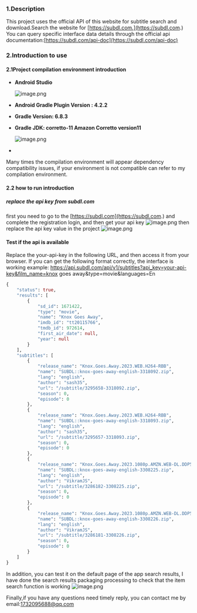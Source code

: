 ### 1.Description
This project uses the official API of this website for subtitle search and download.Search the website for [https://subdl.com.](https://subdl.com.)
You can query specific interface data details through the official api documentation:[https://subdl.com/api-doc](https://subdl.com/api-doc)
### 2.Introduction to use
#### 2.1Project compilation environment introduction

- **Android Studio**

   ![image.png](https://cdn.nlark.com/yuque/0/2024/png/26033890/1714008136779-07b50893-a176-4bde-96f8-3fde3e0abe62.png#averageHue=%230e0b07&clientId=ud01d96d7-db88-4&from=paste&height=226&id=epcTF&originHeight=296&originWidth=549&originalType=binary&ratio=1&rotation=0&showTitle=false&size=18864&status=done&style=none&taskId=u2c7ebc2f-694d-44b8-8b37-4e4b4d1a332&title=&width=420)

- **Android Gradle Plugin Version : 4.2.2**
- **Gradle Version: 6.8.3**
- **Gradle JDK: corretto-11 Amazon Corretto version11**

   ![image.png](https://cdn.nlark.com/yuque/0/2024/png/26033890/1714008419320-2871902c-8b78-468a-8b45-2ff5e373cd6d.png#averageHue=%23090705&clientId=ud01d96d7-db88-4&from=paste&height=262&id=u910637f0&originHeight=507&originWidth=959&originalType=binary&ratio=1&rotation=0&showTitle=false&size=29428&status=done&style=none&taskId=uc383d261-9952-4943-adc9-6e8440fd386&title=&width=495)

- 

Many times the compilation environment will appear dependency compatibility issues, if your environment is not compatible can refer to my compilation environment.
#### 2.2 how to run introduction
##### replace the api key from subdl.com
first you need to go to the [https://subdl.com](https://subdl.com.) and complete the registration login, and then get your api key
![image.png](https://cdn.nlark.com/yuque/0/2024/png/26033890/1714007711208-a5ba7da1-1c3b-4d9d-9032-ef2f5026d511.png#averageHue=%23ece472&clientId=ud01d96d7-db88-4&from=paste&height=832&id=u836fb5ed&originHeight=832&originWidth=1409&originalType=binary&ratio=1&rotation=0&showTitle=false&size=229678&status=done&style=none&taskId=ubfba4d2a-ba80-41d5-b3ee-93c2bff093a&title=&width=1409)
then replace the api key value in the project
![image.png](https://cdn.nlark.com/yuque/0/2024/png/26033890/1714008816268-fe840e1d-9336-4af2-a635-e3eada8b2aa9.png#averageHue=%23313f2f&clientId=ud01d96d7-db88-4&from=paste&height=653&id=ued21c0ba&originHeight=653&originWidth=1484&originalType=binary&ratio=1&rotation=0&showTitle=false&size=842007&status=done&style=none&taskId=u857389fd-8586-417f-adb7-1b6e0e417e5&title=&width=1484)
#### Test if the api is available
Replace the your-api-key in the following URL, and then access it from your browser. If you can get the following format correctly, the interface is working
example:
https://api.subdl.com/api/v1/subtitles?api_key=your-api-key&film_name=knox goes away&type=movie&languages=En
```graphql
{
    "status": true,
    "results": [
        {
            "sd_id": 1671422,
            "type": "movie",
            "name": "Knox Goes Away",
            "imdb_id": "tt20115766",
            "tmdb_id": 972614,
            "first_air_date": null,
            "year": null
        }
    ],
    "subtitles": [
        {
            "release_name": "Knox.Goes.Away.2023.WEB.H264-RBB",
            "name": "SUBDL::knox-goes-away-english-3318092.zip",
            "lang": "english",
            "author": "sash35",
            "url": "/subtitle/3295658-3318092.zip",
            "season": 0,
            "episode": 0
        },
        {
            "release_name": "Knox.Goes.Away.2023.WEB.H264-RBB",
            "name": "SUBDL::knox-goes-away-english-3318093.zip",
            "lang": "english",
            "author": "sash35",
            "url": "/subtitle/3295657-3318093.zip",
            "season": 0,
            "episode": 0
        },
        {
            "release_name": "Knox.Goes.Away.2023.1080p.AMZN.WEB-DL.DDP5.1.H.264",
            "name": "SUBDL::knox-goes-away-english-3308225.zip",
            "lang": "english",
            "author": "VikramJS",
            "url": "/subtitle/3286182-3308225.zip",
            "season": 0,
            "episode": 0
        },
        {
            "release_name": "Knox.Goes.Away.2023.1080p.AMZN.WEB-DL.DDP5.1.H.264",
            "name": "SUBDL::knox-goes-away-english-3308226.zip",
            "lang": "english",
            "author": "VikramJS",
            "url": "/subtitle/3286181-3308226.zip",
            "season": 0,
            "episode": 0
        }
    ]
}
```
In addition, you can test it on the default page of the app search results, I have done the search results packaging processing to check that the item search function is working
![image.png](https://cdn.nlark.com/yuque/0/2024/png/26033890/1714009823554-973aacdd-f459-4629-b9ab-3153f3daa7da.png#averageHue=%23393939&clientId=ud01d96d7-db88-4&from=paste&height=622&id=ubcdb468c&originHeight=840&originWidth=444&originalType=binary&ratio=1&rotation=0&showTitle=false&size=144910&status=done&style=none&taskId=ubf73e6fa-1b88-4de3-8fdc-4212f08abb9&title=&width=329)

Finally,if you have any questions need timely reply, you can contact me by email:1732095688@qq.com

